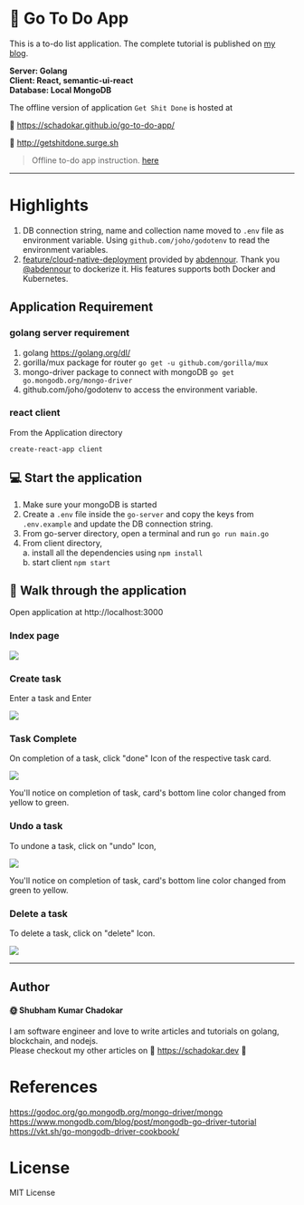 # :memo: Go To Do App

This is a to-do list application. The complete tutorial is published on [my blog](https://schadokar.dev/posts/build-a-todo-app-in-golang-mongodb-and-react/).

**Server: Golang  
Client: React, semantic-ui-react  
Database: Local MongoDB**

The offline version of application `Get Shit Done` is hosted at

:link: https://schadokar.github.io/go-to-do-app/

:link: http://getshitdone.surge.sh

> Offline to-do app instruction. [here](https://codesource.io/building-an-offline-to-do-app-with-react/)
---

# Highlights

1. DB connection string, name and collection name moved to `.env` file as environment variable. Using `github.com/joho/godotenv` to read the environment variables.
2. [feature/cloud-native-deployment](https://github.com/abdennour/go-to-do-app/tree/feature/cloud-native-deployment) provided by [abdennour](https://github.com/abdennour). Thank you [@abdennour](https://github.com/abdennour) to dockerize it. His features supports both Docker and Kubernetes.

## Application Requirement

### golang server requirement

1. golang https://golang.org/dl/
2. gorilla/mux package for router `go get -u github.com/gorilla/mux`
3. mongo-driver package to connect with mongoDB `go get go.mongodb.org/mongo-driver`
4. github.com/joho/godotenv to access the environment variable.

### react client

From the Application directory

`create-react-app client`

## :computer: Start the application

1. Make sure your mongoDB is started
2. Create a `.env` file inside the `go-server` and copy the keys from `.env.example` and update the DB connection string.
3. From go-server directory, open a terminal and run
   `go run main.go`
4. From client directory,  
   a. install all the dependencies using `npm install`  
   b. start client `npm start`

## :panda_face: Walk through the application

Open application at http://localhost:3000

### Index page

![](https://github.com/schadokar/go-to-do-app/blob/master/images/index.PNG)

### Create task

Enter a task and Enter

![](https://github.com/schadokar/go-to-do-app/blob/master/images/createTask.PNG)

### Task Complete

On completion of a task, click "done" Icon of the respective task card.

![](https://github.com/schadokar/go-to-do-app/blob/master/images/taskComplete.PNG)

You'll notice on completion of task, card's bottom line color changed from yellow to green.

### Undo a task

To undone a task, click on "undo" Icon,

![](https://github.com/schadokar/go-to-do-app/blob/master/images/createTask.PNG)

You'll notice on completion of task, card's bottom line color changed from green to yellow.

### Delete a task

To delete a task, click on "delete" Icon.

![](https://github.com/schadokar/go-to-do-app/blob/master/images/deletetask.PNG)

---

## Author

#### :sun_with_face: Shubham Kumar Chadokar

I am software engineer and love to write articles and tutorials on golang, blockchain, and nodejs.  
Please checkout my other articles on :link: https://schadokar.dev :tada:

# References

https://godoc.org/go.mongodb.org/mongo-driver/mongo  
https://www.mongodb.com/blog/post/mongodb-go-driver-tutorial  
https://vkt.sh/go-mongodb-driver-cookbook/

# License

MIT License
